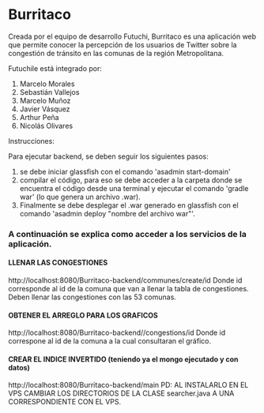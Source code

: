 # Burritaco

Creada por el equipo de desarrollo Futuchi, Burritaco es una aplicación web que permite conocer la percepción de los usuarios de Twitter sobre la congestión de tránsito en las comunas de la región Metropolitana.

Futuchile está integrado por:
1. Marcelo Morales
2. Sebastián Vallejos
3. Marcelo Muñoz
4. Javier Vásquez
5. Arthur Peña
6. Nicolás Olivares

Instrucciones:

Para ejecutar backend, se deben seguir los siguientes pasos:
1. se debe iniciar glassfish con el comando 'asadmin start-domain'
2. compilar el código, para eso se debe acceder a la carpeta donde se encuentra el código desde una terminal y ejecutar el comando 'gradle war' (lo que genera un archivo .war).
3. Finalmente se debe desplegar el .war generado en glassfish con el comando 'asadmin deploy "nombre del archivo war"'.

### A continuación se explica como acceder a los servicios de la aplicación.

#### LLENAR LAS CONGESTIONES
http://localhost:8080/Burritaco-backend/communes/create/id
Donde id corresponde al id de la comuna que van a llenar la tabla de congestiones.
Deben llenar las congestiones con las 53 comunas.

#### OBTENER EL ARREGLO PARA LOS GRAFICOS
http://localhost:8080/Burritaco-backend//congestions/id
Donde id correspone al id de la comuna a la cual consultaran el gráfico.

#### CREAR EL INDICE INVERTIDO (teniendo ya el mongo ejecutado y con datos)
http://localhost:8080/Burritaco-backend/main
PD: AL INSTALARLO EN EL VPS CAMBIAR LOS DIRECTORIOS DE LA CLASE searcher.java A UNA CORRESPONDIENTE CON EL VPS.
